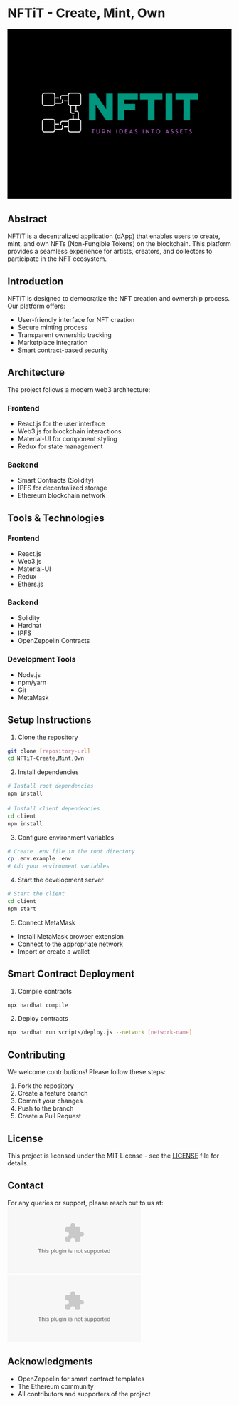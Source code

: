 # NFTiT - Create, Mint, Own

![NFTiT Logo](logo/shared-image.png)

## Abstract

NFTiT is a decentralized application (dApp) that enables users to create, mint, and own NFTs (Non-Fungible Tokens) on the blockchain. This platform provides a seamless experience for artists, creators, and collectors to participate in the NFT ecosystem.

## Introduction

NFTiT is designed to democratize the NFT creation and ownership process. Our platform offers:

- User-friendly interface for NFT creation
- Secure minting process
- Transparent ownership tracking
- Marketplace integration
- Smart contract-based security

## Architecture

The project follows a modern web3 architecture:

### Frontend

- React.js for the user interface
- Web3.js for blockchain interactions
- Material-UI for component styling
- Redux for state management

### Backend

- Smart Contracts (Solidity)
- IPFS for decentralized storage
- Ethereum blockchain network

## Tools & Technologies

### Frontend

- React.js
- Web3.js
- Material-UI
- Redux
- Ethers.js

### Backend

- Solidity
- Hardhat
- IPFS
- OpenZeppelin Contracts

### Development Tools

- Node.js
- npm/yarn
- Git
- MetaMask

## Setup Instructions

1. Clone the repository

```bash
git clone [repository-url]
cd NFTiT-Create,Mint,Own
```

2. Install dependencies

```bash
# Install root dependencies
npm install

# Install client dependencies
cd client
npm install
```

3. Configure environment variables

```bash
# Create .env file in the root directory
cp .env.example .env
# Add your environment variables
```

4. Start the development server

```bash
# Start the client
cd client
npm start
```

5. Connect MetaMask

- Install MetaMask browser extension
- Connect to the appropriate network
- Import or create a wallet

## Smart Contract Deployment

1. Compile contracts

```bash
npx hardhat compile
```

2. Deploy contracts

```bash
npx hardhat run scripts/deploy.js --network [network-name]
```

## Contributing

We welcome contributions! Please follow these steps:

1. Fork the repository
2. Create a feature branch
3. Commit your changes
4. Push to the branch
5. Create a Pull Request

## License

This project is licensed under the MIT License - see the [LICENSE](LICENSE) file for details.

## Contact

For any queries or support, please reach out to us at:
![Sahil Gurnani](sahilgurnani20@gmail.com)
![Prayag Tandon](prayagtandon2010@gmail.com)

## Acknowledgments

- OpenZeppelin for smart contract templates
- The Ethereum community
- All contributors and supporters of the project
